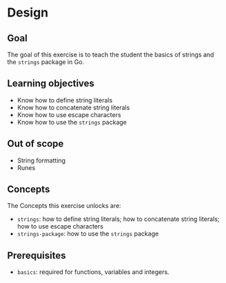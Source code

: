 # Design

## Goal

The goal of this exercise is to teach the student the basics of strings and the `strings` package in Go.

## Learning objectives

- Know how to define string literals
- Know how to concatenate string literals
- Know how to use escape characters
- Know how to use the `strings` package

## Out of scope

- String formatting
- Runes

## Concepts

The Concepts this exercise unlocks are:

- `strings`: how to define string literals; how to concatenate string literals; how to use escape characters
- `strings-package`: how to use the `strings` package

## Prerequisites

- `basics`: required for functions, variables and integers.
